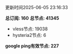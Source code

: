 更新时间2025-06-05 23:16:33

**总订阅: 160**
**总节点: 41345**
- vless节点: 19038
- hysteria2节点: 6

**google ping有效节点: 227**
